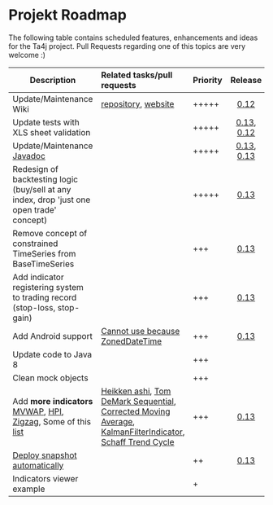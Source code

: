 # Projekt Roadmap
The following table contains scheduled features, enhancements and ideas for the Ta4j project. Pull Requests regarding one of this topics are very welcome :)

| Description                                       | Related tasks/pull requests | Priority        | Release |
|---------------------------------------------------|:------------------------|:---------------|:--------------:|
|Update/Maintenance Wiki|<a href="https://github.com/ta4j/ta4j-wiki">repository</a>, <a href="https://ta4j.github.io/ta4j-wiki/">website</a> |+++++| [0.12]([0.13](https://github.com/ta4j/ta4j/milestone/5))
|Update tests with XLS sheet validation||+++++|[0.13](https://github.com/ta4j/ta4j/milestone/6), [0.12]([0.13](https://github.com/ta4j/ta4j/milestone/5))|
|Update/Maintenance [Javadoc](https://oss.sonatype.org/service/local/repositories/releases/archive/org/ta4j/ta4j-core/0.11/ta4j-core-0.11-javadoc.jar/!/index.html)||+++++|[0.13](https://github.com/ta4j/ta4j/milestone/6), [0.13]([0.13](https://github.com/ta4j/ta4j/milestone/5))|
|Redesign of backtesting logic (buy/sell at any index, drop 'just one open trade' concept)||+++++|[0.13](https://github.com/ta4j/ta4j/milestone/6)|
|Remove concept of constrained TimeSeries from BaseTimeSeries||+++|[0.13](https://github.com/ta4j/ta4j/milestone/6)|
|Add indicator registering system to trading record (stop-loss, stop-gain)||+++|[0.13](https://github.com/ta4j/ta4j/milestone/6)|
|Add Android support|[Cannot use because ZonedDateTime](https://github.com/ta4j/ta4j/issues/184)|+++|[0.13](https://github.com/ta4j/ta4j/milestone/6)|
|Update code to Java 8||+++|
|Clean mock objects ||+++|
|Add **more indicators** <br>[MVWAP](http://www.investopedia.com/articles/trading/11/trading-with-vwap-mvwap.asp), [HPI](http://www.metastock.com/customer/resources/taaz/?c=3&p=61), [Zigzag](http://stockcharts.com/school/doku.php?id=chart_school:technical_indicators:zigzag), Some of this [list](http://stockcharts.com/school/doku.php?id=chart_school:technical_indicators)| [Heikken ashi](https://github.com/ta4j/ta4j/issues/155), [Tom DeMark Sequential](https://github.com/ta4j/ta4j/issues/110), [Corrected Moving Average](https://github.com/ta4j/ta4j/issues/59), [KalmanFilterIndicator](https://github.com/ta4j/ta4j/issues/78), [Schaff Trend Cycle](https://github.com/ta4j/ta4j/issues/60) |+++|[0.13](https://github.com/ta4j/ta4j/milestone/6)
|[Deploy snapshot automatically](http://xeiam.com/configure-travis-ci-to-deploy-snapshots/) | | ++|[0.13](https://github.com/ta4j/ta4j/milestone/6)|
|Indicators viewer example | |+

